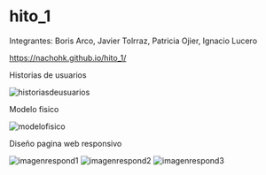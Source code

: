 # hito_1
Integrantes: Boris Arco, Javier Tolrraz, Patricia Ojier, Ignacio Lucero 

https://nachohk.github.io/hito_1/

Historias de usuarios

![historiasdeusuarios](https://user-images.githubusercontent.com/101264978/168401991-adb1b99b-741c-4684-8cce-58b7f74e54cf.jpeg)

Modelo fisico

![modelofisico](https://user-images.githubusercontent.com/101264978/168402001-5f22128a-ca47-4e26-8249-df9166e71bd6.jpeg)

Diseño pagina web responsivo

![imagenrespond1](https://user-images.githubusercontent.com/101264978/168401994-e3879ce4-1d4a-4eff-88dd-116be06c9928.png)
![imagenrespond2](https://user-images.githubusercontent.com/101264978/168401998-c0bbfa7c-e983-4b87-b456-4c6b4a568921.png)
![imagenrespond3](https://user-images.githubusercontent.com/101264978/168401999-f0b72b47-9243-46b7-8586-88179cf59e83.png)


